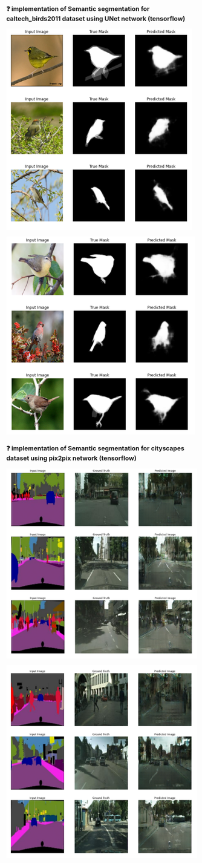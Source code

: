 ### :question: implementation of Semantic segmentation for caltech_birds2011 dataset using UNet network (tensorflow)

![](pic/unet_output1.PNG)

![](pic/unet_output2.PNG)

### :question: implementation of Semantic segmentation for cityscapes dataset using pix2pix network (tensorflow) 

![](pic/pip2pix_output.PNG)

![](pic/pip2pix_output2.PNG)
